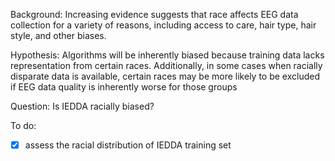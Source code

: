 Background: Increasing evidence suggests that race affects EEG data collection for a variety of reasons, including access to care, hair type, hair style, and other biases.

Hypothesis: Algorithms will be inherently biased because training data lacks representation from certain races. Additionally, in some cases when racially disparate data is available, certain races may be more likely to be excluded if EEG data quality is inherently worse for those groups

Question: Is IEDDA racially biased?

To do:

-[x] assess the racial distribution of IEDDA training set
